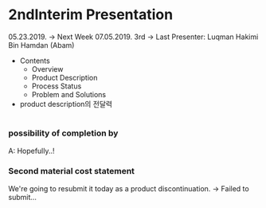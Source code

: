 # 2ndInterim Presentation

05.23.2019. -> Next Week
07.05.2019. 3rd ->  Last
Presenter: Luqman Hakimi Bin Hamdan (Abam)
* Contents
   * Overview
   * Product Description
   * Process Status
   * Problem and Solutions
* product description의 전달력


# <Feedback>

### possibility of completion by
  A: Hopefully..!

### Second material cost statement
We're going to resubmit it today as a product discontinuation.
-> Failed to submit...
  
